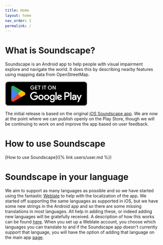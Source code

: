 ```yaml
---
title: Home
layout: home
nav_order: 1
permalink: /
---
```


# What is Soundscape?
Soundscape is an Android app to help people with visual impairment explore and navigate the world. It does this by describing nearby features using mapping data from OpenStreetMap.

<a href="https://play.google.com/store/apps/details?id=org.scottishtecharmy.soundscape"> <img src="GetItOnGooglePlay_Badge_Web_color_English.png" alt="Get Soundscape on Google Play Store"></a>

The initial release is based on the original [iOS Soundscape app](https://www.scottishtecharmy.org/soundscape). We are now at the point where we can publish openly on the Play Store, though we will be continuing to work on and improve the app based on user feedback.

# How to use Soundscape
[How to use Soundscape]({% link users/user.md %})

# Soundscape in your language
We aim to support as many languages as possible and so we have started using the fantastic [Weblate](https://hosted.weblate.org/projects/soundscape-android/) to help with the localization of the app. We started off supporting the same languages as supported in iOS, but we have some new strings in the Android app and so there are some missing translations in most languages. All help in adding these, or indeed adding new languages will be gratefully received. A description of how this works can be found [here](https://docs.weblate.org/en/latest/user/translating.html). When you set up a Weblate account, you choose which languages you can translate to and if the Soundscape app doesn't currently support that language, you will have the option of adding that language on the main app [page](https://hosted.weblate.org/projects/soundscape-android/android-app/).
